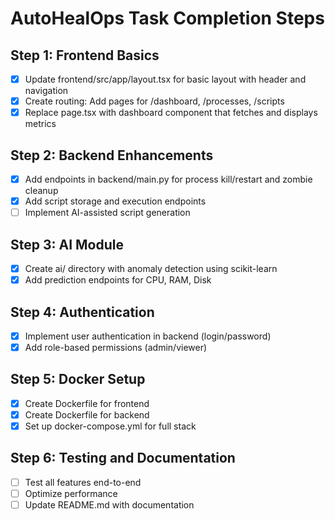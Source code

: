 # AutoHealOps Task Completion Steps

## Step 1: Frontend Basics
- [x] Update frontend/src/app/layout.tsx for basic layout with header and navigation
- [x] Create routing: Add pages for /dashboard, /processes, /scripts
- [x] Replace page.tsx with dashboard component that fetches and displays metrics

## Step 2: Backend Enhancements
- [x] Add endpoints in backend/main.py for process kill/restart and zombie cleanup
- [x] Add script storage and execution endpoints
- [ ] Implement AI-assisted script generation

## Step 3: AI Module
- [x] Create ai/ directory with anomaly detection using scikit-learn
- [x] Add prediction endpoints for CPU, RAM, Disk

## Step 4: Authentication
- [x] Implement user authentication in backend (login/password)
- [x] Add role-based permissions (admin/viewer)

## Step 5: Docker Setup
- [x] Create Dockerfile for frontend
- [x] Create Dockerfile for backend
- [x] Set up docker-compose.yml for full stack

## Step 6: Testing and Documentation
- [ ] Test all features end-to-end
- [ ] Optimize performance
- [ ] Update README.md with documentation
